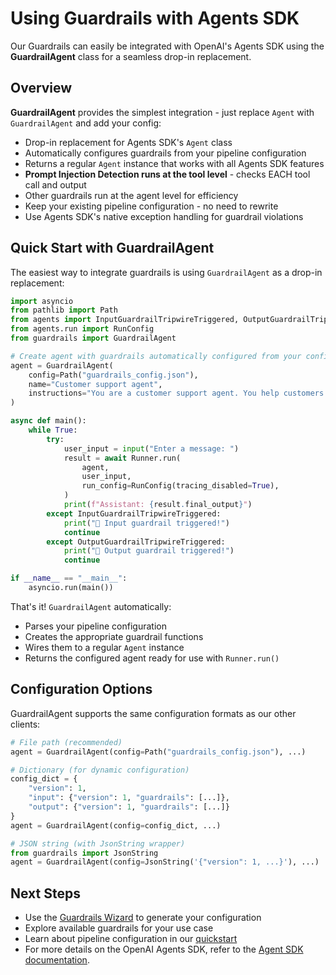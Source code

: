# Using Guardrails with Agents SDK

Our Guardrails can easily be integrated with OpenAI's Agents SDK using the **GuardrailAgent** class for a seamless drop-in replacement.

## Overview

**GuardrailAgent** provides the simplest integration - just replace `Agent` with `GuardrailAgent` and add your config:

- Drop-in replacement for Agents SDK's `Agent` class
- Automatically configures guardrails from your pipeline configuration 
- Returns a regular `Agent` instance that works with all Agents SDK features
- **Prompt Injection Detection runs at the tool level** - checks EACH tool call and output
- Other guardrails run at the agent level for efficiency
- Keep your existing pipeline configuration - no need to rewrite
- Use Agents SDK's native exception handling for guardrail violations

## Quick Start with GuardrailAgent

The easiest way to integrate guardrails is using `GuardrailAgent` as a drop-in replacement:

```python
import asyncio
from pathlib import Path
from agents import InputGuardrailTripwireTriggered, OutputGuardrailTripwireTriggered, Runner
from agents.run import RunConfig
from guardrails import GuardrailAgent

# Create agent with guardrails automatically configured from your config file
agent = GuardrailAgent(
    config=Path("guardrails_config.json"),
    name="Customer support agent",
    instructions="You are a customer support agent. You help customers with their questions.",
)

async def main():
    while True:
        try:
            user_input = input("Enter a message: ")
            result = await Runner.run(
                agent,
                user_input,
                run_config=RunConfig(tracing_disabled=True),
            )
            print(f"Assistant: {result.final_output}")
        except InputGuardrailTripwireTriggered:
            print("🛑 Input guardrail triggered!")
            continue
        except OutputGuardrailTripwireTriggered:
            print("🛑 Output guardrail triggered!")
            continue

if __name__ == "__main__":
    asyncio.run(main())
```

That's it! `GuardrailAgent` automatically:

- Parses your pipeline configuration
- Creates the appropriate guardrail functions 
- Wires them to a regular `Agent` instance
- Returns the configured agent ready for use with `Runner.run()`

## Configuration Options

GuardrailAgent supports the same configuration formats as our other clients:

```python
# File path (recommended)
agent = GuardrailAgent(config=Path("guardrails_config.json"), ...)

# Dictionary (for dynamic configuration)
config_dict = {
    "version": 1,
    "input": {"version": 1, "guardrails": [...]},
    "output": {"version": 1, "guardrails": [...]}
}
agent = GuardrailAgent(config=config_dict, ...)

# JSON string (with JsonString wrapper)
from guardrails import JsonString
agent = GuardrailAgent(config=JsonString('{"version": 1, ...}'), ...)
```

## Next Steps

- Use the [Guardrails Wizard](https://platform.openai.com/guardrails) to generate your configuration
- Explore available guardrails for your use case  
- Learn about pipeline configuration in our [quickstart](./quickstart.md)
- For more details on the OpenAI Agents SDK, refer to the [Agent SDK documentation](https://openai.github.io/openai-agents-python/).
